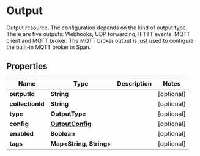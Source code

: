

# Output

Output resource. The configuration depends on the kind of output type. There are five outputs: Webhooks, UDP forwarding, IFTTT events, MQTT client and MQTT broker. The MQTT broker output is just used to configure the built-in MQTT broker in Span.

## Properties

Name | Type | Description | Notes
------------ | ------------- | ------------- | -------------
**outputId** | **String** |  |  [optional]
**collectionId** | **String** |  |  [optional]
**type** | **OutputType** |  |  [optional]
**config** | [**OutputConfig**](OutputConfig.md) |  |  [optional]
**enabled** | **Boolean** |  |  [optional]
**tags** | **Map&lt;String, String&gt;** |  |  [optional]



